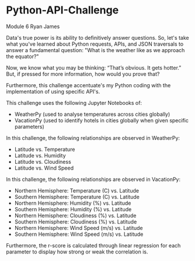# Python-API-Challenge
Module 6 
Ryan James

Data's true power is its ability to definitively answer questions. So, let's take what you've learned about Python requests, APIs, and JSON traversals to answer a fundamental question: "What is the weather like as we approach the equator?"

Now, we know what you may be thinking: “That’s obvious. It gets hotter.” But, if pressed for more information, how would you prove that?

Furthermore, this challenge accentuate's my Python coding with the implementation of using specific API's.

This challenge uses the following Jupyter Notebooks of:
- WeatherPy (used to analyse temperatures across cities globally)
- VacationPy (used to identify hotels in cities globally when given specific parameters)

In this challenge, the following relationships are observed in WeatherPy:
- Latitude vs. Temperature
- Latitude vs. Humidity
- Latitude vs. Cloudiness
- Latitude vs. Wind Speed

In this challenge, the following relationships are observed in VacationPy:
- Northern Hemisphere: Temperature (C) vs. Latitude
- Southern Hemisphere: Temperature (C) vs. Latitude
- Northern Hemisphere: Humidity (%) vs. Latitude
- Southern Hemisphere: Humidity (%) vs. Latitude
- Northern Hemisphere: Cloudiness (%) vs. Latitude
- Southern Hemisphere: Cloudiness (%) vs. Latitude
- Northern Hemisphere: Wind Speed (m/s) vs. Latitude
- Southern Hemisphere: Wind Speed (m/s) vs. Latitude

Furthermore, the r-score is calculated through linear regression for each parameter to display how strong or weak the correlation is.

